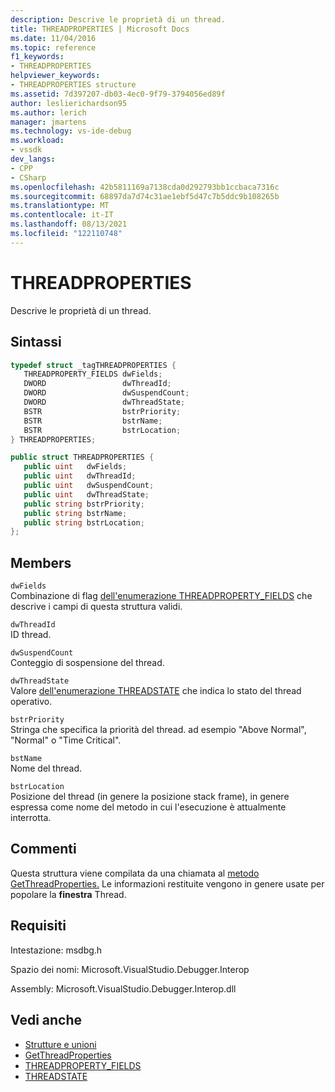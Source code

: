 ```yaml
---
description: Descrive le proprietà di un thread.
title: THREADPROPERTIES | Microsoft Docs
ms.date: 11/04/2016
ms.topic: reference
f1_keywords:
- THREADPROPERTIES
helpviewer_keywords:
- THREADPROPERTIES structure
ms.assetid: 7d397207-db03-4ec0-9f79-3794056ed89f
author: leslierichardson95
ms.author: lerich
manager: jmartens
ms.technology: vs-ide-debug
ms.workload:
- vssdk
dev_langs:
- CPP
- CSharp
ms.openlocfilehash: 42b5811169a7138cda0d292793bb1ccbaca7316c
ms.sourcegitcommit: 68897da7d74c31ae1ebf5d47c7b5ddc9b108265b
ms.translationtype: MT
ms.contentlocale: it-IT
ms.lasthandoff: 08/13/2021
ms.locfileid: "122110748"
---
```

# <a name="threadproperties"></a>THREADPROPERTIES
Descrive le proprietà di un thread.

## <a name="syntax"></a>Sintassi

```cpp
typedef struct _tagTHREADPROPERTIES { 
   THREADPROPERTY_FIELDS dwFields;
   DWORD                 dwThreadId;
   DWORD                 dwSuspendCount;
   DWORD                 dwThreadState;
   BSTR                  bstrPriority;
   BSTR                  bstrName;
   BSTR                  bstrLocation;
} THREADPROPERTIES;
```

```csharp
public struct THREADPROPERTIES { 
   public uint   dwFields;
   public uint   dwThreadId;
   public uint   dwSuspendCount;
   public uint   dwThreadState;
   public string bstrPriority;
   public string bstrName;
   public string bstrLocation;
};
```

## <a name="members"></a>Members
 `dwFields`\
 Combinazione di flag [dell'enumerazione THREADPROPERTY_FIELDS](../../../extensibility/debugger/reference/threadproperty-fields.md) che descrive i campi di questa struttura validi.

 `dwThreadId`\
 ID thread.

 `dwSuspendCount`\
 Conteggio di sospensione del thread.

 `dwThreadState`\
 Valore [dell'enumerazione THREADSTATE](../../../extensibility/debugger/reference/threadstate.md) che indica lo stato del thread operativo.

 `bstrPriority`\
 Stringa che specifica la priorità del thread. ad esempio "Above Normal", "Normal" o "Time Critical".

 `bstName`\
 Nome del thread.

 `bstrLocation`\
 Posizione del thread (in genere la posizione stack frame), in genere espressa come nome del metodo in cui l'esecuzione è attualmente interrotta.

## <a name="remarks"></a>Commenti
 Questa struttura viene compilata da una chiamata al [metodo GetThreadProperties.](../../../extensibility/debugger/reference/idebugthread2-getthreadproperties.md) Le informazioni restituite vengono in genere usate per popolare la **finestra** Thread.

## <a name="requirements"></a>Requisiti
 Intestazione: msdbg.h

 Spazio dei nomi: Microsoft.VisualStudio.Debugger.Interop

 Assembly: Microsoft.VisualStudio.Debugger.Interop.dll

## <a name="see-also"></a>Vedi anche
- [Strutture e unioni](../../../extensibility/debugger/reference/structures-and-unions.md)
- [GetThreadProperties](../../../extensibility/debugger/reference/idebugthread2-getthreadproperties.md)
- [THREADPROPERTY_FIELDS](../../../extensibility/debugger/reference/threadproperty-fields.md)
- [THREADSTATE](../../../extensibility/debugger/reference/threadstate.md)

